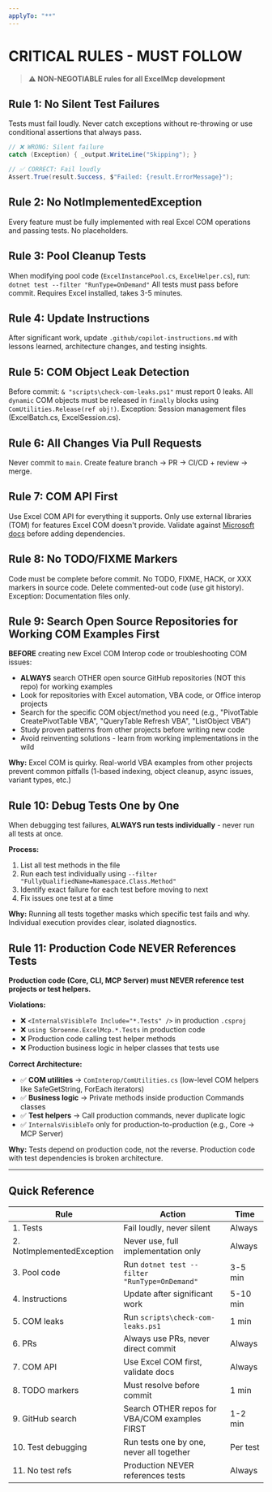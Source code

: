 ```yaml
---
applyTo: "**"
---
```


# CRITICAL RULES - MUST FOLLOW

> **⚠️ NON-NEGOTIABLE rules for all ExcelMcp development**

## Rule 1: No Silent Test Failures

Tests must fail loudly. Never catch exceptions without re-throwing or use conditional assertions that always pass.

```csharp
// ❌ WRONG: Silent failure
catch (Exception) { _output.WriteLine("Skipping"); }

// ✅ CORRECT: Fail loudly
Assert.True(result.Success, $"Failed: {result.ErrorMessage}");
```



## Rule 2: No NotImplementedException

Every feature must be fully implemented with real Excel COM operations and passing tests. No placeholders.



## Rule 3: Pool Cleanup Tests

When modifying pool code (`ExcelInstancePool.cs`, `ExcelHelper.cs`), run: `dotnet test --filter "RunType=OnDemand"`
All tests must pass before commit. Requires Excel installed, takes 3-5 minutes.



## Rule 4: Update Instructions

After significant work, update `.github/copilot-instructions.md` with lessons learned, architecture changes, and testing insights.



## Rule 5: COM Object Leak Detection

Before commit: `& "scripts\check-com-leaks.ps1"` must report 0 leaks.
All `dynamic` COM objects must be released in `finally` blocks using `ComUtilities.Release(ref obj!)`.
Exception: Session management files (ExcelBatch.cs, ExcelSession.cs).



## Rule 6: All Changes Via Pull Requests

Never commit to `main`. Create feature branch → PR → CI/CD + review → merge.



## Rule 7: COM API First

Use Excel COM API for everything it supports. Only use external libraries (TOM) for features Excel COM doesn't provide.
Validate against [Microsoft docs](https://learn.microsoft.com/office/vba/api/overview/excel) before adding dependencies.



## Rule 8: No TODO/FIXME Markers

Code must be complete before commit. No TODO, FIXME, HACK, or XXX markers in source code.
Delete commented-out code (use git history). Exception: Documentation files only.



## Rule 9: Search Open Source Repositories for Working COM Examples First

**BEFORE** creating new Excel COM Interop code or troubleshooting COM issues:
- **ALWAYS** search OTHER open source GitHub repositories (NOT this repo) for working examples
- Look for repositories with Excel automation, VBA code, or Office interop projects
- Search for the specific COM object/method you need (e.g., "PivotTable CreatePivotTable VBA", "QueryTable Refresh VBA", "ListObject VBA")
- Study proven patterns from other projects before writing new code
- Avoid reinventing solutions - learn from working implementations in the wild

**Why:** Excel COM is quirky. Real-world VBA examples from other projects prevent common pitfalls (1-based indexing, object cleanup, async issues, variant types, etc.)



## Rule 10: Debug Tests One by One

When debugging test failures, **ALWAYS run tests individually** - never run all tests at once.

**Process:**
1. List all test methods in the file
2. Run each test individually using `--filter "FullyQualifiedName=Namespace.Class.Method"`
3. Identify exact failure for each test before moving to next
4. Fix issues one test at a time

**Why:** Running all tests together masks which specific test fails and why. Individual execution provides clear, isolated diagnostics.



## Rule 11: Production Code NEVER References Tests

**Production code (Core, CLI, MCP Server) must NEVER reference test projects or test helpers.**

**Violations:**
- ❌ `<InternalsVisibleTo Include="*.Tests" />` in production `.csproj`
- ❌ `using Sbroenne.ExcelMcp.*.Tests` in production code
- ❌ Production code calling test helper methods
- ❌ Production business logic in helper classes that tests use

**Correct Architecture:**
- ✅ **COM utilities** → `ComInterop/ComUtilities.cs` (low-level COM helpers like SafeGetString, ForEach iterators)
- ✅ **Business logic** → Private methods inside production Commands classes
- ✅ **Test helpers** → Call production commands, never duplicate logic
- ✅ `InternalsVisibleTo` only for production-to-production (e.g., Core → MCP Server)

**Why:** Tests depend on production code, not the reverse. Production code with test dependencies is broken architecture.

---

## Quick Reference

| Rule | Action | Time |
|------|--------|------|
| 1. Tests | Fail loudly, never silent | Always |
| 2. NotImplementedException | Never use, full implementation only | Always |
| 3. Pool code | Run `dotnet test --filter "RunType=OnDemand"` | 3-5 min |
| 4. Instructions | Update after significant work | 5-10 min |
| 5. COM leaks | Run `scripts\check-com-leaks.ps1` | 1 min |
| 6. PRs | Always use PRs, never direct commit | Always |
| 7. COM API | Use Excel COM first, validate docs | Always |
| 8. TODO markers | Must resolve before commit | 1 min |
| 9. GitHub search | Search OTHER repos for VBA/COM examples FIRST | 1-2 min |
| 10. Test debugging | Run tests one by one, never all together | Per test |
| 11. No test refs | Production NEVER references tests | Always |
